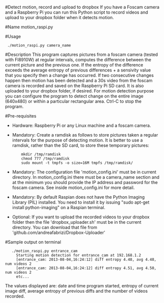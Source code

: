 #Detect motion, record and upload to dropbox
If you have a Foscam camera and a Raspberry Pi you can run this Python script to record videos and upload to your dropbox
folder when it detects motion.

#Name
motion_raspi.py

#Usage

     ./motion_raspi.py camera_name

#Description
This program captures pictures from a foscam camera (tested with FI8910W) at regular 
intervals, computes the difference between the current picture and the 
previous one. If the entropy of the difference exceeds the average entropy 
of previous differences + a sensivity value that you specify then a 
change has occurred. If two consecutive changes happen then motion has been 
detected and a 30s video from the foscam camera is recorded and saved on the Raspberry
Pi SD card. It is also uploaded to your dropbox folder, if desired. For motion detection
purpose you can configure the program to detect change on the entire image (640x480)
or within a particular rectangular area. Ctrl-C to stop the program.

#Pre-requisites
- Hardware: Raspberry Pi or any Linux machine and a foscam camera.
- Mandatory: Create a ramdisk as follows to store pictures taken a regular 
     intervals for the purpose of detecting motion. It is better to use a 
     ramdisk, rather than the SD card, to store these temporary pictures:
  
          mkdir /tmp/ramdisk    
          chmod 777 /tmp/ramdisk
          sudo mount -t tmpfs -o size=16M tmpfs /tmp/ramdisk/    
          
- Mandatory: The configuration file 'motion_config.ini' must be in current 
     directory. In motion_config.ini there must be a camera_name section and 
     at the minimum you should provide the IP address and password for the 
     foscam camera. See inside motion_config.ini for more detail.
- Mandatory: By default Raspian does not have the Python Imaging Library 
     (PIL) installed. You need to install it by issuing "sudo apt-get install
     python-imaging" on a Raspian terminal.
- Optional: If you want to upload the recorded videos to your dropbox folder
     then the file 'dropbox_uploader.sh' must be in the current directory. 
     You can download that file from 'github.com/andreafabrizi/Dropbox-Uploader'

#Sample output on terminal

       ./motion_raspi.py entrance_cam
	     Starting motion detection for entrance_cam at 192.168.1.2
	     [entrance_cam: 2013-08-04,16:24:12] diff entropy 4.48, avg 4.48, num videos 2
	     [entrance_cam: 2013-08-04,16:24:12] diff entropy 4.51, avg 4.50, num videos 2
	     etc...

The values displayed are: date and time program started, entropy of current image diff,
average entropy of previous diffs and the number of videos recorded.



